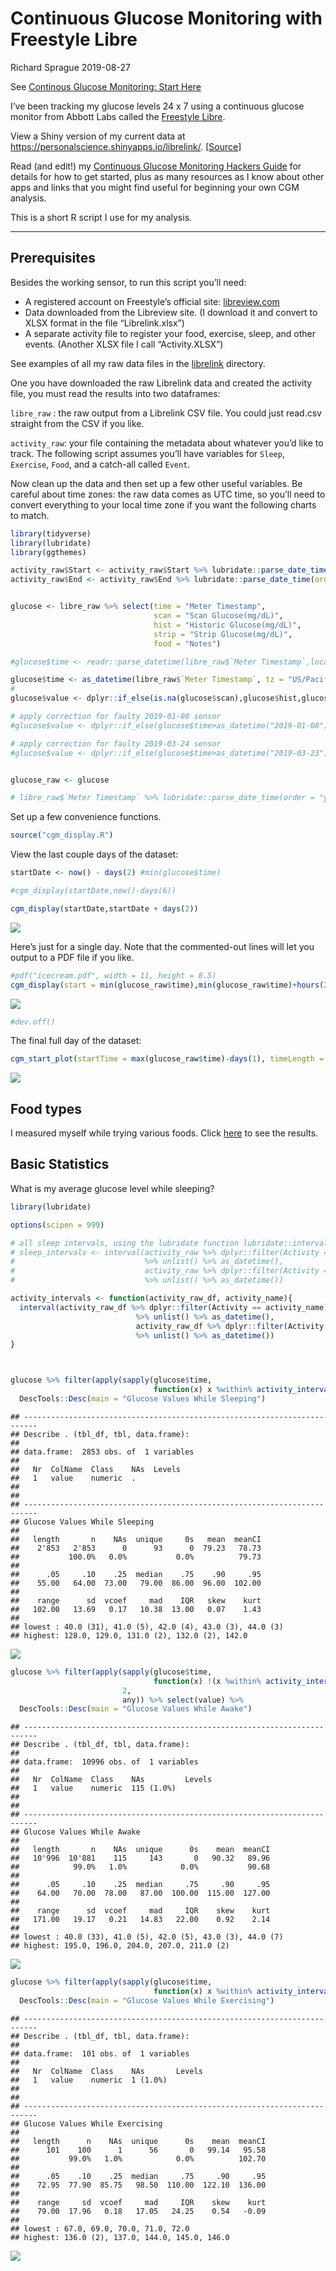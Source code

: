 Continuous Glucose Monitoring with Freestyle Libre
================
Richard Sprague
2019-08-27

See [Continous Glucose Monitoring: Start
Here](http://richardsprague.com/notes/continuous-glucose-monitoring/)

I’ve been tracking my glucose levels 24 x 7 using a continuous glucose
monitor from Abbott Labs called the [Freestyle
Libre](https://www.freestylelibre.us/index.html).

View a Shiny version of my current data at
<https://personalscience.shinyapps.io/librelink/>.
\[[Source](https://github.com/richardsprague/cgm/tree/master/librelink)\]

Read (and edit\!) my [Continuous Glucose Monitoring Hackers
Guide](https://docs.google.com/document/d/11DFx0E-ZQ-r_D1SqXvMtvkDCjx6j7NevrE43WSaKyJE/edit?usp=sharing)
for details for how to get started, plus as many resources as I know
about other apps and links that you might find useful for beginning your
own CGM analysis.

This is a short R script I use for my analysis.

-----

## Prerequisites

Besides the working sensor, to run this script you’ll need:

  - A registered account on Freestyle’s official site:
    [libreview.com](https://www2.libreview.com/)
  - Data downloaded from the Libreview site. (I download it and convert
    to XLSX format in the file “Librelink.xlsx”)
  - A separate activity file to register your food, exercise, sleep, and
    other events. (Another XLSX file I call “Activity.XLSX”)

See examples of all my raw data files in the
[librelink](https://github.com/richardsprague/cgm/tree/master/librelink)
directory.

One you have downloaded the raw Librelink data and created the activity
file, you must read the results into two dataframes:

`libre_raw` : the raw output from a Librelink CSV file. You could just
read.csv straight from the CSV if you like.

`activity_raw`: your file containing the metadata about whatever you’d
like to track. The following script assumes you’ll have variables for
`Sleep`, `Exercise`, `Food`, and a catch-all called `Event`.

Now clean up the data and then set up a few other useful variables. Be
careful about time zones: the raw data comes as UTC time, so you’ll need
to convert everything to your local time zone if you want the following
charts to match.

``` r
library(tidyverse)
library(lubridate)
library(ggthemes)

activity_raw$Start <- activity_raw$Start %>% lubridate::parse_date_time(order = "ymd HMS",tz = "US/Pacific")
activity_raw$End <- activity_raw$End %>% lubridate::parse_date_time(order = "ymd HMS", tz = "US/Pacific")


glucose <- libre_raw %>% select(time = "Meter Timestamp", 
                                scan = "Scan Glucose(mg/dL)",
                                hist = "Historic Glucose(mg/dL)",
                                strip = "Strip Glucose(mg/dL)",
                                food = "Notes")

#glucose$time <- readr::parse_datetime(libre_raw$`Meter Timestamp`,locale = locale(tz="US/Pacific"))

glucose$time <- as_datetime(libre_raw$`Meter Timestamp`, tz = "US/Pacific")
# 
glucose$value <- dplyr::if_else(is.na(glucose$scan),glucose$hist,glucose$scan)

# apply correction for faulty 2019-01-08 sensor
#glucose$value <- dplyr::if_else(glucose$time>as_datetime("2019-01-08"),glucose$value+35,glucose$value)

# apply correction for faulty 2019-03-24 sensor
#glucose$value <- dplyr::if_else(glucose$time>as_datetime("2019-03-23"),glucose$value+35,glucose$value)


glucose_raw <- glucose

# libre_raw$`Meter Timestamp` %>% lubridate::parse_date_time(order = "ymd HMS",tz = "US/Pacific")
```

Set up a few convenience functions.

``` r
source("cgm_display.R")
```

View the last couple days of the dataset:

``` r
startDate <- now() - days(2) #min(glucose$time)

#cgm_display(startDate,now()-days(6))

cgm_display(startDate,startDate + days(2))
```

![](README_files/figure-gfm/unnamed-chunk-4-1.png)<!-- -->

Here’s just for a single day. Note that the commented-out lines will let
you output to a PDF file if you like.

``` r
#pdf("icecream.pdf", width = 11, height = 8.5)
cgm_display(start = min(glucose_raw$time),min(glucose_raw$time)+hours(24))
```

![](README_files/figure-gfm/unnamed-chunk-5-1.png)<!-- -->

``` r
#dev.off()
```

The final full day of the dataset:

``` r
cgm_start_plot(startTime = max(glucose_raw$time)-days(1), timeLength = 24, title = "Latest Full Day")
```

![](README_files/figure-gfm/lastestCGMResult-1.png)<!-- -->

## Food types

I measured myself while trying various foods. Click
[here](food_effects.md) to see the results.

## Basic Statistics

What is my average glucose level while sleeping?

``` r
library(lubridate)

options(scipen = 999)

# all sleep intervals, using the lubridate function lubridate::interval
# sleep_intervals <- interval(activity_raw %>% dplyr::filter(Activity == "Sleep") %>% select(Start)
#                             %>% unlist() %>% as_datetime(),
#                             activity_raw %>% dplyr::filter(Activity == "Sleep") %>% select(End) 
#                             %>% unlist() %>% as_datetime())

activity_intervals <- function(activity_raw_df, activity_name){
  interval(activity_raw_df %>% dplyr::filter(Activity == activity_name) %>% select(Start)
                            %>% unlist() %>% as_datetime(),
                            activity_raw_df %>% dplyr::filter(Activity ==activity_name) %>% select(End) 
                            %>% unlist() %>% as_datetime())
}



glucose %>% filter(apply(sapply(glucose$time,
                                function(x) x %within% activity_intervals(activity_raw,"Sleep")),2,any)) %>% select(value) %>% 
  DescTools::Desc(main = "Glucose Values While Sleeping")
```

    ## ------------------------------------------------------------------------- 
    ## Describe . (tbl_df, tbl, data.frame):
    ## 
    ## data.frame:  2853 obs. of  1 variables
    ## 
    ##   Nr  ColName  Class    NAs  Levels
    ##   1   value    numeric  .          
    ## 
    ## 
    ## ------------------------------------------------------------------------- 
    ## Glucose Values While Sleeping
    ## 
    ##   length       n    NAs  unique     0s   mean  meanCI
    ##    2'853   2'853      0      93      0  79.23   78.73
    ##           100.0%   0.0%           0.0%          79.73
    ##                                                      
    ##      .05     .10    .25  median    .75    .90     .95
    ##    55.00   64.00  73.00   79.00  86.00  96.00  102.00
    ##                                                      
    ##    range      sd  vcoef     mad    IQR   skew    kurt
    ##   102.00   13.69   0.17   10.38  13.00   0.07    1.43
    ##                                                      
    ## lowest : 40.0 (31), 41.0 (5), 42.0 (4), 43.0 (3), 44.0 (3)
    ## highest: 128.0, 129.0, 131.0 (2), 132.0 (2), 142.0

![](README_files/figure-gfm/unnamed-chunk-6-1.png)<!-- -->

``` r
glucose %>% filter(apply(sapply(glucose$time,
                                function(x) !(x %within% activity_intervals(activity_raw,"Sleep"))),
                         2,
                         any)) %>% select(value) %>% 
  DescTools::Desc(main = "Glucose Values While Awake")
```

    ## ------------------------------------------------------------------------- 
    ## Describe . (tbl_df, tbl, data.frame):
    ## 
    ## data.frame:  10996 obs. of  1 variables
    ## 
    ##   Nr  ColName  Class    NAs         Levels
    ##   1   value    numeric  115 (1.0%)        
    ## 
    ## 
    ## ------------------------------------------------------------------------- 
    ## Glucose Values While Awake
    ## 
    ##   length       n    NAs  unique      0s    mean  meanCI
    ##   10'996  10'881    115     143       0   90.32   89.96
    ##            99.0%   1.0%            0.0%           90.68
    ##                                                        
    ##      .05     .10    .25  median     .75     .90     .95
    ##    64.00   70.00  78.00   87.00  100.00  115.00  127.00
    ##                                                        
    ##    range      sd  vcoef     mad     IQR    skew    kurt
    ##   171.00   19.17   0.21   14.83   22.00    0.92    2.14
    ##                                                        
    ## lowest : 40.0 (33), 41.0 (5), 42.0 (5), 43.0 (3), 44.0 (7)
    ## highest: 195.0, 196.0, 204.0, 207.0, 211.0 (2)

![](README_files/figure-gfm/unnamed-chunk-6-2.png)<!-- -->

``` r
glucose %>% filter(apply(sapply(glucose$time,
                                function(x) x %within% activity_intervals(activity_raw,"Exercise")),2,any)) %>% select(value) %>% 
  DescTools::Desc(main = "Glucose Values While Exercising")
```

    ## ------------------------------------------------------------------------- 
    ## Describe . (tbl_df, tbl, data.frame):
    ## 
    ## data.frame:  101 obs. of  1 variables
    ## 
    ##   Nr  ColName  Class    NAs       Levels
    ##   1   value    numeric  1 (1.0%)        
    ## 
    ## 
    ## ------------------------------------------------------------------------- 
    ## Glucose Values While Exercising
    ## 
    ##   length      n    NAs  unique      0s    mean  meanCI
    ##      101    100      1      56       0   99.14   95.58
    ##           99.0%   1.0%            0.0%          102.70
    ##                                                       
    ##      .05    .10    .25  median     .75     .90     .95
    ##    72.95  77.90  85.75   98.50  110.00  122.10  136.00
    ##                                                       
    ##    range     sd  vcoef     mad     IQR    skew    kurt
    ##    79.00  17.96   0.18   17.05   24.25    0.54   -0.09
    ##                                                       
    ## lowest : 67.0, 69.0, 70.0, 71.0, 72.0
    ## highest: 136.0 (2), 137.0, 144.0, 145.0, 146.0

![](README_files/figure-gfm/unnamed-chunk-6-3.png)<!-- -->
